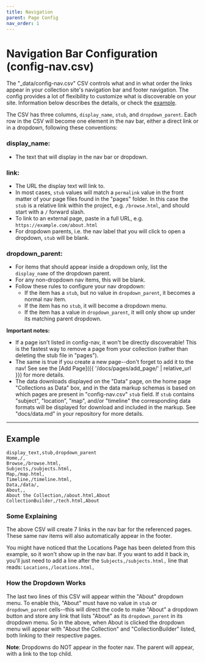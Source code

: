 ```yaml
---
title: Navigation
parent: Page Config
nav_order: 1
---
```


# Navigation Bar Configuration (config-nav.csv)

The "_data/config-nav.csv" CSV controls what and in what order the links appear in your collection site's navigation bar and footer navigation. 
The config provides a lot of flexibility to customize what is discoverable on your site.
Information below describes the details, or check the [example](#example).

The CSV has three columns, `display_name`, `stub`, and `dropdown_parent`.
Each row in the CSV will become one element in the nav bar, either a direct link or in a dropdown, following these conventions:

### display_name: 

- The text that will display in the nav bar or dropdown.

### link: 

- The URL the display text will link to.
- In most cases, `stub` values will match a `permalink` value in the front matter of your page files found in the "pages" folder. In this case the `stub` is a relative link within the project, e.g. `/browse.html`, and should start with a `/` forward slash.
- To link to an external page, paste in a full URL, e.g. `https://example.com/about.html`
- For dropdown parents, i.e. the nav label that you will click to open a dropdown, `stub` will be blank.

### dropdown_parent: 

- For items that should appear inside a dropdown only, list the `display_name` of the dropdown parent.
- For any non-dropdown nav items, this will be blank.
- Follow these rules to configure your nav dropdown:
    - If the item has a `stub`, but no value in `dropdown_parent`, it becomes a normal nav item.
    - If the item has no `stub`, it will become a dropdown menu.
    - If the item has a value in `dropdown_parent`, it will only show up under its matching parent dropdown.

<div class="alert alert-blue" markdown="1">

**Important notes:**

- If a page isn't listed in config-nav, it won't be directly discoverable! This is the fastest way to remove a page from your collection (rather than deleting the stub file in "pages"). 
- The same is true if you create a new page--don't forget to add it to the nav! See see the [Add Page]({{ '/docs/pages/add_page/' | relative_url }}) for more details.
- The data downloads displayed on the "Data" page, on the home page "Collections as Data" box, and in the data markup schemas is based on which pages are present in "config-nav.csv" `stub` field. If `stub` contains "subject", "location", "map", and/or "timeline" the corresponding data formats will be displayed for download and included in the markup. See "docs/data.md" in your repository for more details.

</div>

-----

## Example

```
display_text,stub,dropdown_parent
Home,/,
Browse,/browse.html,
Subjects,/subjects.html,
Map,/map.html,
Timeline,/timeline.html,
Data,/data/,
About,,
About the Collection,/about.html,About
CollectionBuilder,/tech.html,About
```

### Some Explaining

The above CSV will create 7 links in the nav bar for the referenced pages. 
These same nav items will also automatically appear in the footer. 

You might have noticed that the Locations Page has been deleted from this example, so it won't show up in the nav bar. 
If you want to add it back in, you'll just need to add a line after the `Subjects,/subjects.html,` line that reads: `Locations,/locations.html,`

### How the Dropdown Works

The last two lines of this CSV will appear within the "About" dropdown menu. 
To enable this, "About" must have no value in `stub` or `dropdown_parent` cells--this will direct the code to make "About" a dropdown button and store any link that lists "About" as its `dropdown_parent` in its dropdown menu. 
So in the above, when About is clicked the dropdown menu will appear with "About the Collection" and "CollectionBuilder" listed, both linking to their respective pages.

**Note**: Dropdowns do NOT appear in the footer nav. The parent will appear, with a link to the top child. 
